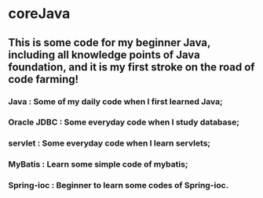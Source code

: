 # coreJava
## This is some code for my beginner Java, including all knowledge points of Java foundation, and it is my first stroke on the road of code farming!
### Java : Some of my daily code when I first learned Java;
### Oracle JDBC : Some everyday code when I study database;
### servlet : Some everyday code when I learn servlets;
### MyBatis : Learn some simple code of mybatis;
### Spring-ioc : Beginner to learn some codes of Spring-ioc.
